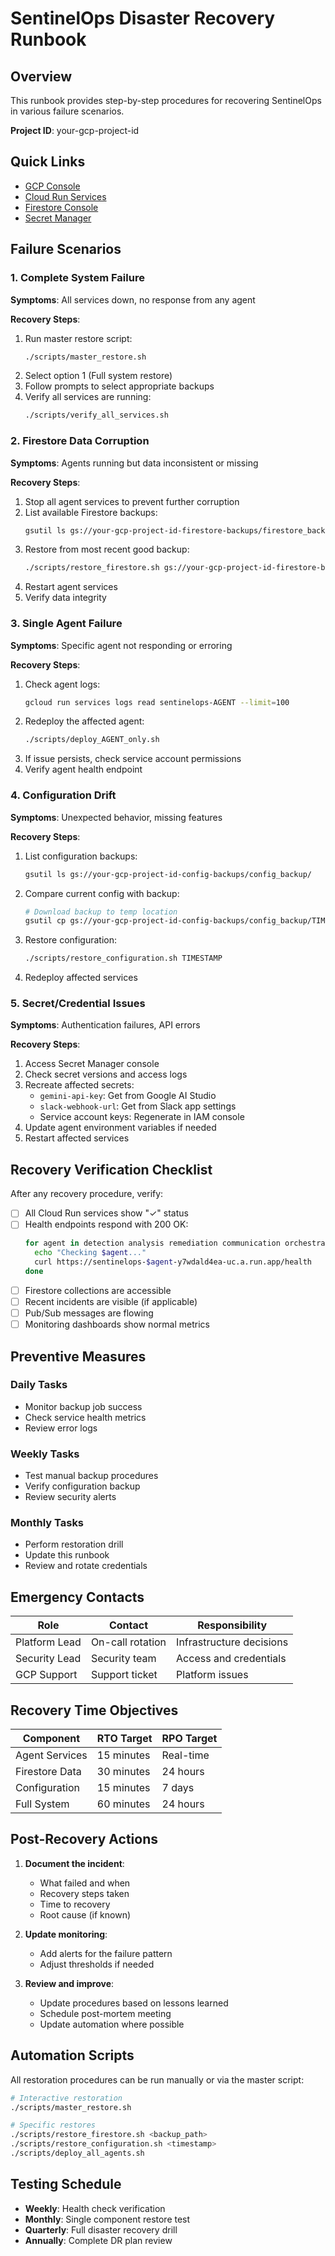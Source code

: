 # SentinelOps Disaster Recovery Runbook

## Overview
This runbook provides step-by-step procedures for recovering SentinelOps in various failure scenarios.

**Project ID**: your-gcp-project-id

## Quick Links
- [GCP Console](https://console.cloud.google.com/home/dashboard?project=your-gcp-project-id)
- [Cloud Run Services](https://console.cloud.google.com/run?project=your-gcp-project-id)
- [Firestore Console](https://console.cloud.google.com/firestore/data?project=your-gcp-project-id)
- [Secret Manager](https://console.cloud.google.com/security/secret-manager?project=your-gcp-project-id)

## Failure Scenarios

### 1. Complete System Failure
**Symptoms**: All services down, no response from any agent

**Recovery Steps**:
1. Run master restore script:
   ```bash
   ./scripts/master_restore.sh
   ```
2. Select option 1 (Full system restore)
3. Follow prompts to select appropriate backups
4. Verify all services are running:
   ```bash
   ./scripts/verify_all_services.sh
   ```

### 2. Firestore Data Corruption
**Symptoms**: Agents running but data inconsistent or missing

**Recovery Steps**:
1. Stop all agent services to prevent further corruption
2. List available Firestore backups:
   ```bash
   gsutil ls gs://your-gcp-project-id-firestore-backups/firestore_backup/
   ```
3. Restore from most recent good backup:
   ```bash
   ./scripts/restore_firestore.sh gs://your-gcp-project-id-firestore-backups/firestore_backup/TIMESTAMP
   ```
4. Restart agent services
5. Verify data integrity

### 3. Single Agent Failure
**Symptoms**: Specific agent not responding or erroring

**Recovery Steps**:
1. Check agent logs:
   ```bash
   gcloud run services logs read sentinelops-AGENT --limit=100
   ```
2. Redeploy the affected agent:
   ```bash
   ./scripts/deploy_AGENT_only.sh
   ```
3. If issue persists, check service account permissions
4. Verify agent health endpoint

### 4. Configuration Drift
**Symptoms**: Unexpected behavior, missing features

**Recovery Steps**:
1. List configuration backups:
   ```bash
   gsutil ls gs://your-gcp-project-id-config-backups/config_backup/
   ```
2. Compare current config with backup:
   ```bash
   # Download backup to temp location
   gsutil cp gs://your-gcp-project-id-config-backups/config_backup/TIMESTAMP/metadata.json /tmp/
   ```
3. Restore configuration:
   ```bash
   ./scripts/restore_configuration.sh TIMESTAMP
   ```
4. Redeploy affected services

### 5. Secret/Credential Issues
**Symptoms**: Authentication failures, API errors

**Recovery Steps**:
1. Access Secret Manager console
2. Check secret versions and access logs
3. Recreate affected secrets:
   - `gemini-api-key`: Get from Google AI Studio
   - `slack-webhook-url`: Get from Slack app settings
   - Service account keys: Regenerate in IAM console
4. Update agent environment variables if needed
5. Restart affected services

## Recovery Verification Checklist

After any recovery procedure, verify:

- [ ] All Cloud Run services show "✓" status
- [ ] Health endpoints respond with 200 OK:
  ```bash
  for agent in detection analysis remediation communication orchestrator; do
    echo "Checking $agent..."
    curl https://sentinelops-$agent-y7wdald4ea-uc.a.run.app/health
  done
  ```
- [ ] Firestore collections are accessible
- [ ] Recent incidents are visible (if applicable)
- [ ] Pub/Sub messages are flowing
- [ ] Monitoring dashboards show normal metrics

## Preventive Measures

### Daily Tasks
- Monitor backup job success
- Check service health metrics
- Review error logs

### Weekly Tasks
- Test manual backup procedures
- Verify configuration backup
- Review security alerts

### Monthly Tasks
- Perform restoration drill
- Update this runbook
- Review and rotate credentials

## Emergency Contacts

| Role | Contact | Responsibility |
|------|---------|----------------|
| Platform Lead | On-call rotation | Infrastructure decisions |
| Security Lead | Security team | Access and credentials |
| GCP Support | Support ticket | Platform issues |

## Recovery Time Objectives

| Component | RTO Target | RPO Target |
|-----------|------------|------------|
| Agent Services | 15 minutes | Real-time |
| Firestore Data | 30 minutes | 24 hours |
| Configuration | 15 minutes | 7 days |
| Full System | 60 minutes | 24 hours |

## Post-Recovery Actions

1. **Document the incident**:
   - What failed and when
   - Recovery steps taken
   - Time to recovery
   - Root cause (if known)

2. **Update monitoring**:
   - Add alerts for the failure pattern
   - Adjust thresholds if needed

3. **Review and improve**:
   - Update procedures based on lessons learned
   - Schedule post-mortem meeting
   - Update automation where possible

## Automation Scripts

All restoration procedures can be run manually or via the master script:

```bash
# Interactive restoration
./scripts/master_restore.sh

# Specific restores
./scripts/restore_firestore.sh <backup_path>
./scripts/restore_configuration.sh <timestamp>
./scripts/deploy_all_agents.sh
```

## Testing Schedule

- **Weekly**: Health check verification
- **Monthly**: Single component restore test
- **Quarterly**: Full disaster recovery drill
- **Annually**: Complete DR plan review
